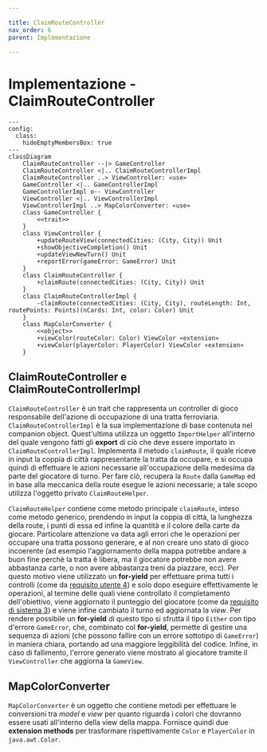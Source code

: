 ```yaml
---

title: ClaimRouteController
nav_order: 6
parent: Implementazione

---
```


# Implementazione - ClaimRouteController

```mermaid
---
config:
  class:
    hideEmptyMembersBox: true
---
classDiagram
    ClaimRouteController --|> GameController
    ClaimRouteController <|.. ClaimRouteControllerImpl
    ClaimRouteController ..> ViewController: «use»
    GameController <|.. GameControllerImpl
    GameControllerImpl o-- ViewController
    ViewController <|.. ViewControllerImpl
    ViewControllerImpl ..> MapColorConverter: «use»
    class GameController {
        <<trait>>
    }
    class ViewController {
        +updateRouteView(connectedCities: (City, City)) Unit
        +showObjectiveCompletion() Unit
        +updateViewNewTurn() Unit
        +reportError(gameError: GameError) Unit
    }
    class ClaimRouteController {
        +claimRoute(connectedCities: (City, City)) Unit
    }
    class ClaimRouteControllerImpl {
        -claimRoute(connectedCities: (City, City), routeLength: Int, routePoints: Points)(nCards: Int, color: Color) Unit
    }
    class MapColorConverter {
        <<object>>
        +viewColor(routeColor: Color) ViewColor «extension»
        +viewColor(playerColor: PlayerColor) ViewColor «extension»
    }
```

## ClaimRouteController e ClaimRouteControllerImpl

`ClaimRouteController` è un trait che rappresenta un controller di gioco responsabile dell'azione di occupazione di una
tratta ferroviaria. `ClaimRouteControllerImpl` è la sua implementazione di base contenuta nel companion object.
Quest'ultima utilizza un oggetto `ImportHelper` all'interno del quale vengono fatti gli **export** di ciò che deve
essere importato in `ClaimRouteControllerImpl`. Implementa il metodo `claimRoute`, il quale riceve in input la coppia di
città rappresentante la tratta da occupare, e si occupa quindi di effettuare le azioni necessarie all'occupazione della
medesima da parte del giocatore di turno. Per fare ciò, recupera la `Route` dalla `GameMap` ed in base alla meccanica
della route esegue le azioni necessarie; a tale scopo utilizza l'oggetto privato `ClaimRouteHelper`.

`ClaimRouteHelper` contiene come metodo principale `claimRoute`, inteso come metodo generico, prendendo in input la
coppia di città, la lunghezza della route, i punti di essa ed infine la quantità e il colore della carte da giocare.
Particolare attenzione va data agli errori che le operazioni per occupare una tratta possono generare, e al non creare
uno stato di gioco incoerente (ad esempio l'aggiornamento della mappa potrebbe andare a buon fine perchè la tratta è
libera, ma il giocatore potrebbe non avere abbastanza carte, o non avere abbastanza treni da piazzare, ecc). Per questo 
motivo viene utilizzato un **for-yield** per effettuare prima tutti i controlli (come da
[requisito utente 4](../../requirement_specification.md#requisiti-utente)) e solo dopo eseguire effettivamente le
operazioni, al termine delle quali viene controllato il completamento dell'obiettivo, viene aggiornato il punteggio del
giocatore (come da [requisito di sistema 3](../../requirement_specification.md#requisiti-di-sistema)) e viene infine
cambiato il turno ed aggiornata la *view*. Per rendere possibile un **for-yield** di questo tipo si sfrutta il tipo
`Either` con tipo d'errore `GameError`, che, combinato col **for-yield**, permette di gestire una sequenza di azioni
(che possono fallire con un errore sottotipo di `GameError`) in maniera chiara, portando ad una maggiore leggibilità del
codice. Infine, in caso di fallimento, l'errore generato viene mostrato al giocatore tramite il `ViewController` che
aggiorna la `GameView`.

## MapColorConverter

`MapColorConverter` è un oggetto che contiene metodi per effettuare le conversioni tra *model* e *view* per quanto
riguarda i colori che dovranno essere usati all'interno della view della mappa. Fornisce quindi due **extension
methods** per trasformare rispettivamente `Color` e `PlayerColor` in `java.awt.Color`.
